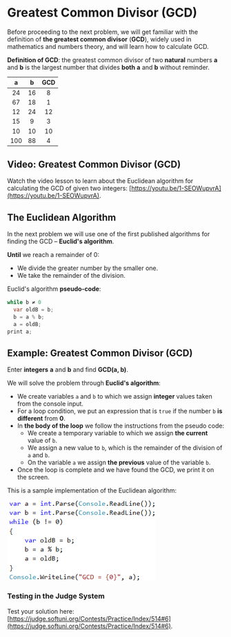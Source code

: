 # Greatest Common Divisor (GCD)

Before proceeding to the next problem, we will get familiar with the definition of **the greatest common divisor** (**GCD**), widely used in mathematics and numbers theory, and will learn how to calculate GCD.

**Definition of GCD**: the greatest common divisor of two **natural** numbers **a** and **b** is the largest number that divides **both** **a** and **b** without reminder.

|  a  |  b  | GCD |
| :-: | :-: | :-: |
|  24 |  16 |  8  |
|  67 |  18 |  1  |
|  12 |  24 |  12 |
|  15 |  9  |  3  |
|  10 |  10 |  10 |
| 100 |  88 |  4  |

## Video: Greatest Common Divisor (GCD)

Watch the video lesson to learn about the Euclidean algorithm for calculating the GCD of given two integers: [https://youtu.be/1-SEOWupvrA](https://youtu.be/1-SEOWupvrA).

## The Euclidean Algorithm

In the next problem we will use one of the first published algorithms for finding the GCD – **Euclid's algorithm**.

**Until** we reach a remainder of 0:

* We divide the greater number by the smaller one.
* We take the remainder of the division.

Euclid's algorithm **pseudo-code**:

```csharp
while b ≠ 0
  var oldB = b;
  b = a % b;
  a = oldB;
print a;
```

## Example: Greatest Common Divisor (GCD)

Enter **integers** **a** and **b** and find **GCD(a, b)**.

We will solve the problem through **Euclid's algorithm**:

* We create variables `a` and `b` to which we assign **integer** values taken from the console input.
* For a loop condition, we put an expression that is `true` if the number `b` **is different** from **0**.
* In **the body of the loop** we follow the instructions from the pseudo code:
  * We create a temporary variable to which we assign **the current** value of `b`.
  * We assign a new value to `b`, which is the remainder of the division of `a` and `b`.
  * On the variable `a` we assign **the previous** value of the variable `b`.
* Once the loop is complete and we have found the GCD, we print it on the screen.

This is a sample implementation of the Euclidean algorithm:

![](../../../assets/chapter-7-images/07.GCD-01.png)

### Testing in the Judge System

Test your solution here: [https://judge.softuni.org/Contests/Practice/Index/514#6](https://judge.softuni.org/Contests/Practice/Index/514#6).
